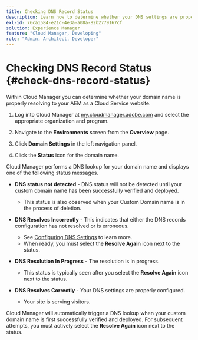 ```yaml
---
title: Checking DNS Record Status
description: Learn how to determine whether your DNS settings are properly resolving by using Cloud Manager.
exl-id: 76ca1584-e21d-4e3a-a08a-82b2779167cf
solution: Experience Manager
feature: "Cloud Manager, Developing"
role: "Admin, Architect, Developer"
---
```

# Checking DNS Record Status {#check-dns-record-status}

Within Cloud Manager you can determine whether your domain name is properly resolving to your AEM as a Cloud Service website.

1. Log into Cloud Manager at [my.cloudmanager.adobe.com](https://my.cloudmanager.adobe.com/) and select the appropriate organization and program.

1. Navigate to the **Environments** screen from the **Overview** page.

1. Click **Domain Settings** in the left navigation panel.

1. Click the **Status** icon for the domain name.

Cloud Manager performs a DNS lookup for your domain name and displays one of the following status messages.

* **DNS status not detected** - DNS status will not be detected until your custom domain name has been successfully verified and deployed.

  * This status is also observed when your Custom Domain name is in the process of deletion.

* **DNS Resolves Incorrectly** - This indicates that either the DNS records configuration has not resolved or is erroneous.

   * See [Configuring DNS Settings](/help/implementing/cloud-manager/custom-domain-names/configure-dns-settings.md) to learn more.
   * When ready, you must select the **Resolve Again** icon next to the status.

* **DNS Resolution In Progress** - The resolution is in progress.

  * This status is typically seen after you select the **Resolve Again** icon next to the status.

* **DNS Resolves Correctly** - Your DNS settings are properly configured.

  * Your site is serving visitors.

Cloud Manager will automatically trigger a DNS lookup when your custom domain name is first successfully verified and deployed. For subsequent attempts, you must actively select the **Resolve Again** icon next to the status.
